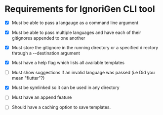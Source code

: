 # Requirements for IgnoriGen CLI tool

- [x] Must be able to pass a langauge as a command line argument
- [x] Must be able to pass multiple languages and have each of their gitignores appended to one another
- [x] Must store the gitignore in the running directory or a specified directory through a --destination argument 
- [x] Must have a help flag which lists all available templates
- [ ] Must show suggestions if an invalid language was passed (i.e Did you mean "flutter"?)
- [x] Must be symlinked so it can be used in any directory
- [ ] Must have an append feature

- [ ] Should have a caching option to save templates.

